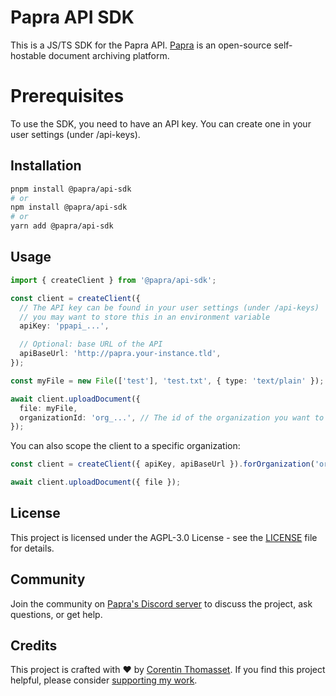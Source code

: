 # Papra API SDK

This is a JS/TS SDK for the Papra API.
[Papra](https://papra.app) is an open-source self-hostable document archiving platform.

# Prerequisites

To use the SDK, you need to have an API key. You can create one in your user settings (under /api-keys).

## Installation

```bash
pnpm install @papra/api-sdk
# or
npm install @papra/api-sdk
# or
yarn add @papra/api-sdk
```

## Usage

```ts
import { createClient } from '@papra/api-sdk';

const client = createClient({
  // The API key can be found in your user settings (under /api-keys)
  // you may want to store this in an environment variable
  apiKey: 'ppapi_...',

  // Optional: base URL of the API
  apiBaseUrl: 'http://papra.your-instance.tld',
});

const myFile = new File(['test'], 'test.txt', { type: 'text/plain' });

await client.uploadDocument({
  file: myFile,
  organizationId: 'org_...', // The id of the organization you want to upload the document to
});
```

You can also scope the client to a specific organization:

```ts
const client = createClient({ apiKey, apiBaseUrl }).forOrganization('org_...');

await client.uploadDocument({ file });
```

## License

This project is licensed under the AGPL-3.0 License - see the [LICENSE](./LICENSE) file for details.

## Community

Join the community on [Papra's Discord server](https://papra.app/discord) to discuss the project, ask questions, or get help.

## Credits

This project is crafted with ❤️ by [Corentin Thomasset](https://corentin.tech).
If you find this project helpful, please consider [supporting my work](https://buymeacoffee.com/cthmsst).
